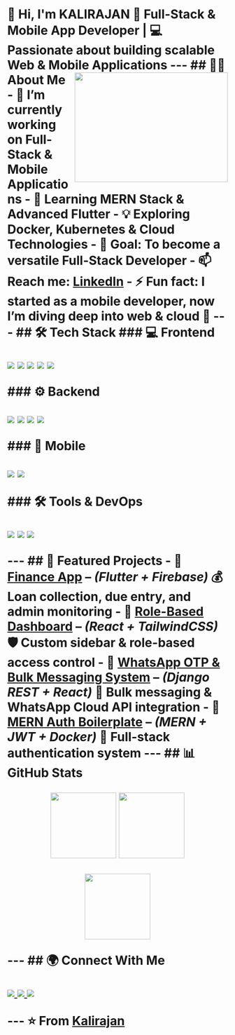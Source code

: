# 👋 Hi, I'm KALIRAJAN 🚀 **Full-Stack & Mobile App Developer** | 💻 Passionate about building scalable Web & Mobile Applications <img align="right" width="350" height="250" src="https://media.giphy.com/media/qgQUggAC3Pfv687qPC/giphy.gif"> --- ## 👨‍💻 About Me - 🔭 I’m currently working on **Full-Stack & Mobile Applications** - 🌱 Learning **MERN Stack & Advanced Flutter** - 💡 Exploring **Docker, Kubernetes & Cloud Technologies** - 🎯 Goal: To become a **versatile Full-Stack Developer** - 📫 Reach me: [LinkedIn](https://www.linkedin.com/in/m-kalirajan) - ⚡ Fun fact: I started as a **mobile developer**, now I’m diving deep into **web & cloud** 🚀 --- ## 🛠 Tech Stack ### 💻 Frontend <p> <img src="https://img.shields.io/badge/HTML5-E34F26?style=for-the-badge&logo=html5&logoColor=white"/> <img src="https://img.shields.io/badge/CSS3-1572B6?style=for-the-badge&logo=css3&logoColor=white"/> <img src="https://img.shields.io/badge/TailwindCSS-38B2AC?style=for-the-badge&logo=tailwind-css&logoColor=white"/> <img src="https://img.shields.io/badge/JavaScript-F7DF1E?style=for-the-badge&logo=javascript&logoColor=black"/> <img src="https://img.shields.io/badge/React-20232A?style=for-the-badge&logo=react&logoColor=61DAFB"/> </p> ### ⚙️ Backend <p> <img src="https://img.shields.io/badge/Node.js-43853D?style=for-the-badge&logo=node.js&logoColor=white"/> <img src="https://img.shields.io/badge/Express.js-000000?style=for-the-badge&logo=express&logoColor=white"/> <img src="https://img.shields.io/badge/MongoDB-4EA94B?style=for-the-badge&logo=mongodb&logoColor=white"/> <img src="https://img.shields.io/badge/MySQL-005C84?style=for-the-badge&logo=mysql&logoColor=white"/> </p> ### 📱 Mobile <p> <img src="https://img.shields.io/badge/Flutter-02569B?style=for-the-badge&logo=flutter&logoColor=white"/> <img src="https://img.shields.io/badge/Dart-0175C2?style=for-the-badge&logo=dart&logoColor=white"/> </p> ### 🛠 Tools & DevOps <p> <img src="https://img.shields.io/badge/Docker-2496ED?style=for-the-badge&logo=docker&logoColor=white"/> <img src="https://img.shields.io/badge/Git-F05032?style=for-the-badge&logo=git&logoColor=white"/> <img src="https://img.shields.io/badge/GitHub-181717?style=for-the-badge&logo=github&logoColor=white"/> </p> --- ## 📂 Featured Projects - 🔹 [**Finance App**](https://github.com/M-KALIRAJAN/Sri_Vari-Finance-) – *(Flutter + Firebase)* 💰 Loan collection, due entry, and admin monitoring - 🔹 [**Role-Based Dashboard**](https://github.com/M-KALIRAJAN/2DCAD) – *(React + TailwindCSS)* 🛡️ Custom sidebar & role-based access control - 🔹 [**WhatsApp OTP & Bulk Messaging System**](https://github.com/M-KALIRAJAN/CnX) – *(Django REST + React)* 📩 Bulk messaging & WhatsApp Cloud API integration - 🔹 [**MERN Auth Boilerplate**](https://github.com/M-KALIRAJAN/Pagination-in-React) – *(MERN + JWT + Docker)* 🔑 Full-stack authentication system --- ## 📊 GitHub Stats <p align="center"> <img src="https://github-readme-stats.vercel.app/api?username=M-KALIRAJAN&show_icons=true&theme=tokyonight" height="150"/> <img src="https://github-readme-stats.vercel.app/api/top-langs/?username=M-KALIRAJAN&layout=compact&theme=tokyonight" height="150"/> </p> <p align="center"> <img src="https://github-readme-streak-stats.herokuapp.com/?user=M-KALIRAJAN&theme=tokyonight" height="150"/> </p> --- ## 🌍 Connect With Me <p> <a href="https://www.linkedin.com/in/m-kalirajan"> <img src="https://img.shields.io/badge/LinkedIn-0077B5?style=for-the-badge&logo=linkedin&logoColor=white"/> </a> <a href="https://your-portfolio-link.com"> <img src="https://img.shields.io/badge/Portfolio-000000?style=for-the-badge&logo=firefox&logoColor=white"/> </a> <a href="mailto:kalirajanmurugaiya@gmail.com"> <img src="https://img.shields.io/badge/Email-D14836?style=for-the-badge&logo=gmail&logoColor=white"/> </a> </p> --- ⭐️ From [Kalirajan](https://github.com/M-KALIRAJAN)
